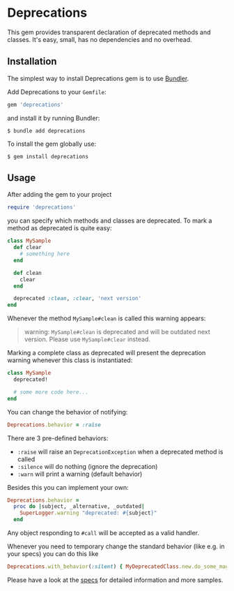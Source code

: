 # Deprecations

This gem provides transparent declaration of deprecated methods and classes. It's easy, small, has no dependencies and no overhead.

## Installation

The simplest way to install Deprecations gem is to use [Bundler](http://gembundler.com/).

Add Deprecations to your `Gemfile`:

```ruby
gem 'deprecations'
```

and install it by running Bundler:

```shell
$ bundle add deprecations
```

To install the gem globally use:

```shell
$ gem install deprecations
```

## Usage

After adding the gem to your project

```ruby
require 'deprecations'
```

you can specify which methods and classes are deprecated. To mark a method as deprecated is quite easy:

```ruby
class MySample
  def clear
    # something here
  end

  def clean
    clear
  end

  deprecated :clean, :clear, 'next version'
end
```

Whenever the method `MySample#clean` is called this warning appears:

> warning: `MySample#clean` is deprecated and will be outdated next version. Please use `MySample#clear` instead.

Marking a complete class as deprecated will present the deprecation warning whenever this class is instantiated:

```ruby
class MySample
  deprecated!

  # some more code here...
end
```

You can change the behavior of notifying:

```ruby
Deprecations.behavior = :raise
```

There are 3 pre-defined behaviors:

- `:raise` will raise an `DeprecationException` when a deprecated method is called
- `:silence` will do nothing (ignore the deprecation)
- `:warn` will print a warning (default behavior)

Besides this you can implement your own:

```ruby
Deprecations.behavior =
  proc do |subject, _alternative, _outdated|
    SuperLogger.warning "deprecated: #{subject}"
  end
```

Any object responding to `#call` will be accepted as a valid handler.

Whenever you need to temporary change the standard behavior (like e.g. in your specs) you can do this like

```ruby
Deprecations.with_behavior(:silent) { MyDeprecatedClass.new.do_some_magic }
```

Please have a look at the [specs](https://github.com/mblumtritt/deprecations/blob/master/spec/deprecations_spec.rb) for detailed information and more samples.
